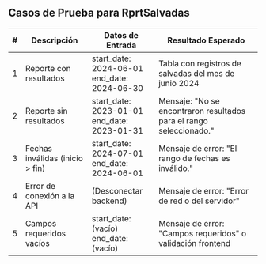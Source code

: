 ## Casos de Prueba para RprtSalvadas

| #  | Descripción                                      | Datos de Entrada                        | Resultado Esperado                                             |
|----|--------------------------------------------------|-----------------------------------------|---------------------------------------------------------------|
| 1  | Reporte con resultados                           | start_date: 2024-06-01<br>end_date: 2024-06-30 | Tabla con registros de salvadas del mes de junio 2024         |
| 2  | Reporte sin resultados                           | start_date: 2023-01-01<br>end_date: 2023-01-31 | Mensaje: "No se encontraron resultados para el rango seleccionado." |
| 3  | Fechas inválidas (inicio > fin)                  | start_date: 2024-07-01<br>end_date: 2024-06-01 | Mensaje de error: "El rango de fechas es inválido."           |
| 4  | Error de conexión a la API                       | (Desconectar backend)                    | Mensaje de error: "Error de red o del servidor"               |
| 5  | Campos requeridos vacíos                         | start_date: (vacío)<br>end_date: (vacío)   | Mensaje de error: "Campos requeridos" o validación frontend   |
